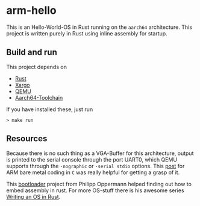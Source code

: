 # arm-hello

This is an Hello-World-OS in Rust running on the `aarch64` architecture.
This project is written purely in Rust using inline assembly for startup.

## Build and run
This project depends on 
- [Rust](https://www.rust-lang.org)
- [Xargo](https://github.com/japaric/xargo)
- [QEMU](https://www.qemu.org/)
- [Aarch64-Toolchain](https://packages.ubuntu.com/de/trusty/gcc-aarch64-linux-gnu)

If you have installed these, just run
```
> make run
```

## Resources
Because there is no such thing as a VGA-Buffer for this architecture, output is printed to the serial console through the port UART0, which QEMU supports through the `-nographic` or `-serial stdio` options. 
This [post][1] for ARM bare metal coding in `C` was really helpful for getting a grasp of it.

This [bootloader][2] project from Philipp Oppermann helped finding out how to embed assembly in rust. For more OS-stuff there is his awesome series [Writing an OS in Rust][2]. 

[1]: https://balau82.wordpress.com/2010/02/28/hello-world-for-bare-metal-arm-using-qemu/

[2]: https://github.com/phil-opp/bootloader

[3]: https://os.phil-opp.com/
